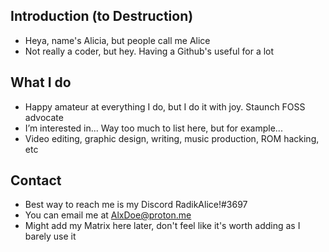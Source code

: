 Introduction (to Destruction)
---
- Heya, name's Alicia, but people call me Alice
- Not really a coder, but hey. Having a Github's useful for a lot

What I do
---
- Happy amateur at everything I do, but I do it with joy. Staunch FOSS advocate
- I’m interested in... Way too much to list here, but for example...
- Video editing, graphic design, writing, music production, ROM hacking, etc

Contact
---
- Best way to reach me is my Discord RadikAlice!#3697
- You can email me at AlxDoe@proton.me
- Might add my Matrix here later, don't feel like it's worth adding as I barely use it

<!---
ItsAlxDoe/ItsAlxDoe is a ✨ special ✨ repository because its `README.md` (this file) appears on your GitHub profile.
You can click the Preview link to take a look at your changes.
--->
